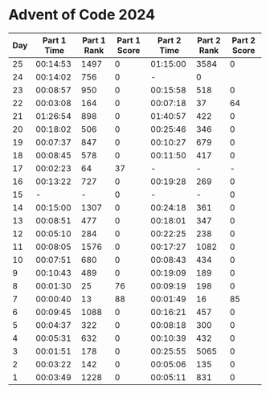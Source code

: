 # Advent of Code 2024

| Day | Part 1 Time | Part 1 Rank | Part 1 Score | Part 2 Time | Part 2 Rank | Part 2 Score |
|-----|-------------|-------------|--------------|-------------|-------------|--------------|
| 25  | 00:14:53    | 1497        | 0            | 01:15:00    | 3584        | 0            |
| 24  | 00:14:02    | 756         | 0            | -           | 0           |
| 23  | 00:08:57    | 950         | 0            | 00:15:58    | 518         | 0            |
| 22  | 00:03:08    | 164         | 0            | 00:07:18    | 37          | 64           |
| 21  | 01:26:54    | 898         | 0            | 01:40:57    | 422         | 0            |
| 20  | 00:18:02    | 506         | 0            | 00:25:46    | 346         | 0            |
| 19  | 00:07:37    | 847         | 0            | 00:10:27    | 679         | 0            |
| 18  | 00:08:45    | 578         | 0            | 00:11:50    | 417         | 0            |
| 17  | 00:02:23    | 64          | 37           | -           | -           | -            |
| 16  | 00:13:22    | 727         | 0            | 00:19:28    | 269         | 0            |
| 15  | -           | -           | 0            | -           | -           | 0            |
| 14  | 00:15:00    | 1307        | 0            | 00:24:18    | 361         | 0            |
| 13  | 00:08:51    | 477         | 0            | 00:18:01    | 347         | 0            |
| 12  | 00:05:10    | 284         | 0            | 00:22:25    | 238         | 0            |
| 11  | 00:08:05    | 1576        | 0            | 00:17:27    | 1082        | 0            |
| 10  | 00:07:51    | 680         | 0            | 00:08:43    | 434         | 0            |
| 9   | 00:10:43    | 489         | 0            | 00:19:09    | 189         | 0            |
| 8   | 00:01:30    | 25          | 76           | 00:09:19    | 198         | 0            |
| 7   | 00:00:40    | 13          | 88           | 00:01:49    | 16          | 85           |
| 6   | 00:09:45    | 1088        | 0            | 00:16:21    | 457         | 0            |
| 5   | 00:04:37    | 322         | 0            | 00:08:18    | 300         | 0            |
| 4   | 00:05:31    | 632         | 0            | 00:10:39    | 432         | 0            |
| 3   | 00:01:51    | 178         | 0            | 00:25:55    | 5065        | 0            |
| 2   | 00:03:22    | 142         | 0            | 00:05:06    | 135         | 0            |
| 1   | 00:03:49    | 1228        | 0            | 00:05:11    | 831         | 0            |
